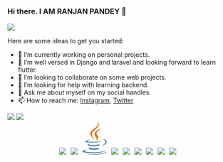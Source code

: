 ### <strong>Hi there. I AM RANJAN PANDEY 👋</strong>

<!--
**ranjanpandey984/ranjanpandey984** is a ✨ _special_ ✨ repository because its `README.md` (this file) appears on your GitHub profile.-->
<img src="https://user-images.githubusercontent.com/83217213/131816188-b76adfe6-d061-476c-9df1-86969865bb0b.gif" width="50%" align="center">

Here are some ideas to get you started:<br>
- 🔭 I’m currently working on personal projects.<br>
- 🌱 I’m well versed in Django and laravel and looking forward to learn flutter.<br>
- 👯 I’m looking to collaborate on some web projects.<br>
- 🤔 I’m looking for help with learning backend.<br>
- 💬 Ask me about myself on my social handles.<br>
- 📫 How to reach me: <a href="https://www.instagram.com/raanzan/">Instagram</a>, <a href="https://twitter.com/ranjandaju">Twitter</a>
<!-- - 😄 Pronouns: ...
- ⚡ Fun fact: ... -->

<img  src="https://github-readme-stats.vercel.app/api?username=ranjanpandey984&&show_icons=true&title_color=000&icon_color=bb2acf&text_color=000&bg_color=FFFEFE">
<img  src="https://github-readme-stats.vercel.app/api/top-langs/?username=ranjanpandey984&layout=compact">

<div align="center"><img width="55" style="padding-right:10px" src="https://raw.githubusercontent.com/gilbarbara/logos/master/logos/react.svg"/><img width="55" style="padding-right:10px" src="https://raw.githubusercontent.com/gilbarbara/logos/master/logos/bootstrap.svg"/><img width="55" style="padding-right:10px" src="https://raw.githubusercontent.com/gilbarbara/logos/master/logos/java.svg"/><img width="55" style="padding-right:10px" src="https://raw.githubusercontent.com/gilbarbara/logos/master/logos/javascript.svg"/><img width="55" style="padding-right:10px" src="https://raw.githubusercontent.com/gilbarbara/logos/master/logos/git.svg"/><img width="55" style="padding-right:10px" src="https://raw.githubusercontent.com/gilbarbara/logos/master/logos/python.svg"/><img width="55" style="padding-right:10px" src="https://raw.githubusercontent.com/gilbarbara/logos/master/logos/django.svg"/><img width="55" style="padding-right:10px" src="https://raw.githubusercontent.com/gilbarbara/logos/master/logos/mysql.svg"/><img width="55" style="padding-right:10px" src="https://raw.githubusercontent.com/gilbarbara/logos/master/logos/sqlite.svg"/></div>

